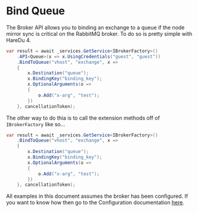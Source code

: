 # Bind Queue

The Broker API allows you to binding an exchange to a queue if the node mirror sync is critical on the RabbitMQ broker. To do so is pretty simple with HareDu 4.

```c#
var result = await _services.GetService<IBrokerFactory>()
    .API<Queue>(x => x.UsingCredentials("guest", "guest"))
    .BindToQueue("vhost", "exchange", x =>
    {
        x.Destination("queue");
        x.BindingKey("binding_key");
        x.OptionalArguments(o =>
        {
            o.Add("x-arg", "test");
        })
    }, cancellationToken);
```

The other way to do thia is to call the extension methods off of ```IBrokerFactory``` like so...

```c#
var result = await _services.GetService<IBrokerFactory>()
    .BindToQueue("vhost", "exchange", x =>
    {
        x.Destination("queue");
        x.BindingKey("binding_key");
        x.OptionalArguments(o =>
        {
            o.Add("x-arg", "test");
        })
    }, cancellationToken);
```

All examples in this document assumes the broker has been configured. If you want to know how then go to the Configuration documentation [here](https://github.com/ahives/HareDu3/blob/master/docs/configuration.md).

